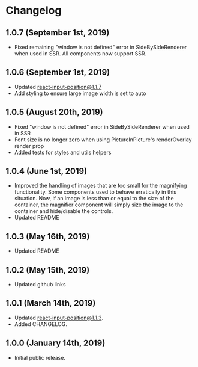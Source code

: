 # Changelog

## 1.0.7 (September 1st, 2019)

- Fixed remaining "window is not defined" error in SideBySideRenderer when used in SSR. All components now support SSR.

## 1.0.6 (September 1st, 2019)

- Updated react-input-position@1.1.7
- Add styling to ensure large image width is set to auto

## 1.0.5 (August 20th, 2019)

- Fixed "window is not defined" error in SideBySideRenderer when used in SSR
- Font size is no longer zero when using PictureInPicture's renderOverlay render prop
- Added tests for styles and utils helpers

## 1.0.4 (June 1st, 2019)

- Improved the handling of images that are too small for the magnifying functionality. Some components used to behave erratically in this situation. Now, if an image is less than or equal to the size of the container, the magnifier component will simply size the image to the container and hide/disable the controls.
- Updated README

## 1.0.3 (May 16th, 2019)

- Updated README

## 1.0.2 (May 15th, 2019)

- Updated github links

## 1.0.1 (March 14th, 2019)

- Updated react-input-position@1.1.3.
- Added CHANGELOG.

## 1.0.0 (January 14th, 2019)

- Initial public release.
